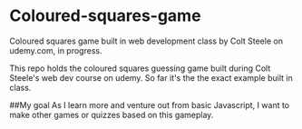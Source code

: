 # Coloured-squares-game
Coloured squares game built in web development class by Colt Steele on udemy.com, in progress.

This repo holds the coloured squares guessing game built during Colt Steele's web dev course on udemy. So far it's the the exact example built in class.

##My goal
As I learn more and venture out from basic Javascript, I want to make other games or quizzes based on this gameplay.
